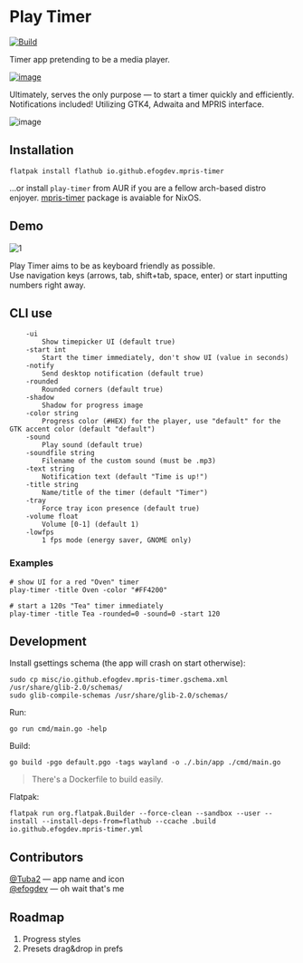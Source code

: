 # Play Timer 
[![Build](https://github.com/efogdev/mpris-timer/actions/workflows/build.yml/badge.svg?branch=main)](https://github.com/efogdev/mpris-timer/actions/workflows/build.yml)

Timer app pretending to be a media player. 

[![image](https://github.com/user-attachments/assets/75651dc5-de7a-4244-974a-47ee69adac0f)](https://flathub.org/apps/io.github.efogdev.mpris-timer)

Ultimately, serves the only purpose — to start a timer quickly and efficiently. \
Notifications included! Utilizing GTK4, Adwaita and MPRIS interface.

![image](https://github.com/user-attachments/assets/8f84bf5e-53a3-4919-a5b3-341b3f5f34b8)

## Installation

```shell
flatpak install flathub io.github.efogdev.mpris-timer
```
...or install `play-timer` from AUR if you are a fellow arch-based distro enjoyer. 
[mpris-timer](https://github.com/NixOS/nixpkgs/blob/master/pkgs/by-name/mp/mpris-timer/package.nix) package is avaiable for NixOS.

## Demo
![1](https://github.com/user-attachments/assets/9eab4435-9833-4f39-85e5-9a2f9ec3e75c)

Play Timer aims to be as keyboard friendly as possible. \
Use navigation keys (arrows, tab, shift+tab, space, enter) or start inputting numbers right away.

## CLI use

```text
	-ui
  		Show timepicker UI (default true)
	-start int
    	Start the timer immediately, don't show UI (value in seconds)
	-notify
    	Send desktop notification (default true)
	-rounded
    	Rounded corners (default true)
	-shadow
    	Shadow for progress image
	-color string
    	Progress color (#HEX) for the player, use "default" for the GTK accent color (default "default")
	-sound
    	Play sound (default true)
	-soundfile string
    	Filename of the custom sound (must be .mp3)
	-text string
    	Notification text (default "Time is up!")
	-title string
    	Name/title of the timer (default "Timer")
	-tray
    	Force tray icon presence (default true)
	-volume float
    	Volume [0-1] (default 1)
	-lowfps
    	1 fps mode (energy saver, GNOME only)
```

### Examples

```shell
# show UI for a red "Oven" timer
play-timer -title Oven -color "#FF4200"  

# start a 120s "Tea" timer immediately
play-timer -title Tea -rounded=0 -sound=0 -start 120
```

## Development

Install gsettings schema (the app will crash on start otherwise):
```shell
sudo cp misc/io.github.efogdev.mpris-timer.gschema.xml /usr/share/glib-2.0/schemas/
sudo glib-compile-schemas /usr/share/glib-2.0/schemas/
```

Run:
```shell
go run cmd/main.go -help
```

Build:
```shell
go build -pgo default.pgo -tags wayland -o ./.bin/app ./cmd/main.go
```
> There's a Dockerfile to build easily.

Flatpak:
```shell
flatpak run org.flatpak.Builder --force-clean --sandbox --user --install --install-deps-from=flathub --ccache .build io.github.efogdev.mpris-timer.yml
```

## Contributors

[@Tuba2](https://github.com/Tuba2) — app name and icon \
[@efogdev](https://github.com/efogdev) — oh wait that's me

## Roadmap

1) Progress styles
2) Presets drag&drop in prefs
